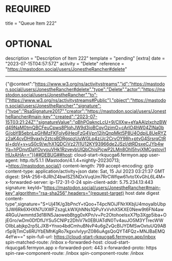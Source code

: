 
# REQUIRED
title = "Queue Item 222"
# OPTIONAL
description = "Description of Item 222"
template = "pending"
[extra]
date = "2023-07-15T04:57:57Z"
activity = "Delete"
reference = "https://mastodon.social/users/JonestheRancher#delete"

---
{"@context":"https://www.w3.org/ns/activitystreams","id":"https://mastodon.social/users/JonestheRancher#delete","type":"Delete","actor":"https://mastodon.social/users/JonestheRancher","to":["https://www.w3.org/ns/activitystreams#Public"],"object":"https://mastodon.social/users/JonestheRancher","signature":{"type":"RsaSignature2017","creator":"https://mastodon.social/users/JonestheRancher#main-key","created":"2023-07-15T03:21:24Z","signatureValue":"qBhPOakncLcU+9/ClIXw+eYaAAlzIxchzBWd49NaM0tmQBCFeuCpws8PIqhJW9d3ioBCqyOzimO+cArlO4hW04ZlNa0bG/obYB5ebnLpGHMzFKFoly6jHeoFzG4Vpn12jhQnpMkt5P8U4OdpiL8UeRYZz2aK4cvDH9vaxIy2ztcsBDRgspzUuWGLp4z/Jc2CrvOY98h+ptvG4SrsrqCtRsI+doV+v+uS0c9/w/hX1QDCiVz27I1U12KY93966de2JSzI/dtRDsxeCJYb4wYa+hPDnvtDaYOvyouVHk1RzveybUIQbChjsPjcwP2LMn8Ohl5hvjXMCgstovi1HUxAHA=="}}##DEBUG##host: cloud-start-rkqucga6.fermyon.app
user-agent: http.rb/5.1.1 (Mastodon/4.1.4+nightly-20230713; +https://mastodon.social/)
content-length: 799
accept-encoding: gzip
content-type: application/activity+json
date: Sat, 15 Jul 2023 03:21:37 GMT
digest: SHA-256=8JRhZ4bwISZ5NDxVuqUm7RrCWfqw61vto1XvGhL6L4M=
x-forwarded-server: ip-172-31-0-24
spin-client-addr: 5.75.234.13:443
signature: keyId="https://mastodon.social/users/JonestheRancher#main-key",algorithm="rsa-sha256",headers="(request-target) host date digest content-type",signature="S+Uj41K/g3bPncY+tQoo+T4pcNOiJFNrXKbjU4moyaIbUbp3JW6Rk6XHXN7UXWFZszgLkWXjhNNs1QPuYxVvhX5KXE0New9t6FN4aw4RGuUwmmtd3d18lN5JaowebBtgg0xKPn/v+Pc2OtohoelsxX7fp3Xgp5iba+OjEGro/wDm0DfDflJYSu5CNlPz2DhiV7k0EBUATdN0Tv4auJO5M3YTrecWWOllbLabjkp2rp5LJXB+Ynxo4bdCmhuBNvP4u6gZvQcBIJYDMSwOxtuUQ9ABr5p9jTmCs6RUYbEMhKgRo7kgxvIvlyyrZ086uAgsQoQYT4FQz+MNJBaEMQ4eYw=="
spin-full-url: https://cloud-start-rkqucga6.fermyon.app/inbox
spin-matched-route: /inbox
x-forwarded-host: cloud-start-rkqucga6.fermyon.app
x-forwarded-port: 443
x-forwarded-proto: https
spin-raw-component-route: /inbox
spin-component-route: /inbox

